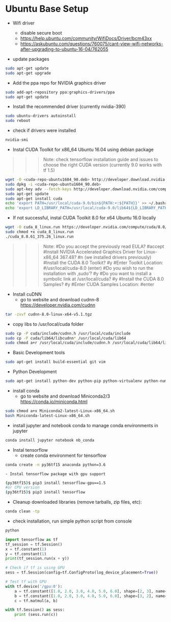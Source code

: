 # Ubuntu Base Setup
- Wifi driver
    - disable secure boot
    - https://help.ubuntu.com/community/WifiDocs/Driver/bcm43xx
    - https://askubuntu.com/questions/760075/cant-view-wifi-networks-after-upgrading-to-ubuntu-16-04/762055

- update packages

```bash
sudo apt-get update
sudo apt-get upgrade
```

- Add the ppa repo for NVIDIA graphics driver

```bash
sudo add-apt-repository ppa:graphics-drivers/ppa
sudo apt-get update
```

- Install the recommended driver (currently nvidia-390)

```bash
sudo ubuntu-drivers autoinstall
sudo reboot
```

- check if drivers were installed
```bash
nvidia-smi
```

- Instal CUDA Toolkit for x86_64 Ubuntu 16.04 using debian package

>>> Note:
check tensorflow installation guide and issues to choose the right CUDA version (currently 9.0 works with tf 1.5)
>>>

```bash
wget -O <cuda-repo-ubuntu1604_90.deb> http://developer.download.nvidia.com/compute/cuda/repos/ubuntu1604/x86_64/cuda-repo-<cuda-repo-ubuntu1604_90.deb>
sudo dpkg -i <cuda-repo-ubuntu1604_90.deb>
sudo apt-key adv --fetch-keys http://developer.download.nvidia.com/compute/cuda/repos/ubuntu1604/x86_64/7fa2af80.pub
sudo apt-get update
sudo apt-get install cuda
echo 'export PATH=/usr/local/cuda-9.0/bin${PATH:+:${PATH}}' >> ~/.bashrc
echo 'export LD_LIBRARY_PATH=/usr/local/cuda-9.0/lib64${LD_LIBRARY_PATH:+:${LD_LIBRARY_PATH}}' >> ~/.bashrc
```

- If not successful, instal CUDA Toolkit 8.0 for x64 Ubuntu 16.0 locally
```bash
wget -O cuda_8_linux.run https://developer.nvidia.com/compute/cuda/8.0/Prod2/local_installers/cuda_8.0.61_375.26_linux-run
sudo chmod +x cuda_8_linux.run
./cuda_8.0.61_375.26_linux.run
```
>>> Note:
#Do you accept the previously read EULA?
#accept
#Install NVIDIA Accelerated Graphics Driver for Linux-x86_64 367.48?
#n (we installed drivers previously)
#Install the CUDA 8.0 Toolkit?
#y
#Enter Toolkit Location:
#/usr/local/cuda-8.0 (enter)
#Do you wish to run the installation with ‚sudo’?
#y
#Do you want to install a symbolic link at /usr/local/cuda?
#y 
#Install the CUDA 8.0 Samples?
#y 
#Enter CUDA Samples Location:
#enter 
>>>

- Install cuDNN
   - go to website and download cudnn-8 https://developer.nvidia.com/cudnn
```bash
tar -zxvf cudnn-8.0-linux-x64-v5.1.tgz 
```
   - copy libs to /usr/local/cuda folder
```bash
sudo cp -P cuda/include/cudnn.h /usr/local/cuda/include
sudo cp -P cuda/lib64/libcudnn* /usr/local/cuda/lib64
sudo chmod a+r /usr/local/cuda/include/cudnn.h /usr/local/cuda/lib64/libcudnn*
```

- Basic Development tools
```bash
sudo apt-get install build-essential git vim
```

- Python Development
```bash
sudo apt-get install python-dev python-pip python-virtualenv python-numpy python-matplotlib python3-pip python3-dev
```

- install conda
    - go to website and download Miniconda2/3 https://conda.io/miniconda.html
```bash
sudo chmod a+x Miniconda2-latest-Linux-x86_64.sh
bash Miniconda-latest-Linux-x86_64.sh
```

- install jupyter and notebook conda to manage conda environments in jupyter
```bash
conda install jupyter notebook nb_conda
```
 
- Instal tensorflow
    - create conda environment for tensorflow
```bash
conda create -n py36tf15 anaconda python=3.6
```

    - Instal tensorflow package with gpu support
```bash
(py36tf15)$ pip3 install tensorflow-gpu==1.5
#or CPU version
(py36tf15)$ pip3 install tensorflow
```

- Cleanup downloaded libraries (remove tarballs, zip files, etc):
```bash
conda clean -tp
```


- check installation, run simple python script from console
```bash
python
```

```python
import tensorflow as tf
tf_session = tf.Session()
x = tf.constant(1)
y = tf.constant(1)
print(tf_session.run(x + y))

# Check if tf is using GPU
sess = tf.Session(config=tf.ConfigProto(log_device_placement=True))

# Test tf with GPU
with tf.device('/gpu:0'):
    a = tf.constant([1.0, 2.0, 3.0, 4.0, 5.0, 6.0], shape=[2, 3], name='a')
    b = tf.constant([1.0, 2.0, 3.0, 4.0, 5.0, 6.0], shape=[3, 2], name='b')
    c = tf.matmul(a, b)

with tf.Session() as sess:
    print (sess.run(c))
```
